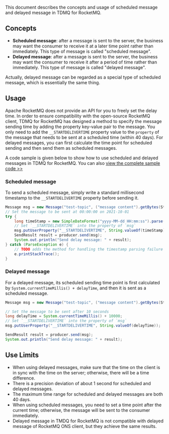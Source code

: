 This document describes the concepts and usage of scheduled message and delayed message in TDMQ for RocketMQ.

## Concepts

- **Scheduled message**: after a message is sent to the server, the business may want the consumer to receive it at a later time point rather than immediately. This type of message is called "scheduled message".
- **Delayed message**: after a message is sent to the server, the business may want the consumer to receive it after a period of time rather than immediately. This type of message is called "delayed message".

Actually, delayed message can be regarded as a special type of scheduled message, which is essentially the same thing.

## Usage

Apache RocketMQ does not provide an API for you to freely set the delay time. In order to ensure compatibility with the open-source RocketMQ client, TDMQ for RocketMQ has designed a method to specify the message sending time by adding the property key-value pair to the message. You only need to add the `__STARTDELIVERTIME` property value to the `property` of the message that needs to be sent at a scheduled time (within 40 days). For delayed messages, you can first calculate the time point for scheduled sending and then send them as scheduled messages.

A code sample is given below to show how to use scheduled and delayed messages in TDMQ for RocketMQ. You can also [view the complete sample code >>](https://github.com/streamnative/rop/blob/master/examples/src/main/java/org/streamnative/rocketmq/example/delaymessage/DelayProduceDemo.java)

### Scheduled message

To send a scheduled message, simply write a standard millisecond timestamp to the `__STARTDELIVERTIME` property before sending it.

```java
Message msg = new Message("test-topic", ("message content").getBytes(StandardCharsets.UTF_8));
// Set the message to be sent at 00:00:00 on 2021-10-01
try {
    long timeStamp = new SimpleDateFormat("yyyy-MM-dd HH:mm:ss").parse("2021-10-01 00:00:00").getTime();
    // Set `__STARTDELIVERTIME` into the property of `msg`
    msg.putUserProperty("__STARTDELIVERTIME", String.valueOf(timeStamp));
    SendResult result = producer.send(msg);
    System.out.println("Send delay message: " + result);
} catch (ParseException e) {
    // TODO adds the method for handling the timestamp parsing failure
    e.printStackTrace();
}
```

### Delayed message

For a delayed message, its scheduled sending time point is first calculated by `System.currentTimeMillis() + delayTime`, and then it is sent as a scheduled message.

```java
Message msg = new Message("test-topic", ("message content").getBytes(StandardCharsets.UTF_8));

// Set the message to be sent after 10 seconds
long delayTime = System.currentTimeMillis() + 10000;
// Set `__STARTDELIVERTIME` into the property of `msg`
msg.putUserProperty("__STARTDELIVERTIME", String.valueOf(delayTime));

SendResult result = producer.send(msg);
System.out.println("Send delay message: " + result);
```



## Use Limits

- When using delayed messages, make sure that the time on the client is in sync with the time on the server; otherwise, there will be a time difference.
- There is a precision deviation of about 1 second for scheduled and delayed messages.
- The maximum time range for scheduled and delayed messages are both 40 days.
- When using scheduled messages, you need to set a time point after the current time; otherwise, the message will be sent to the consumer immediately.
- Delayed message in TMDQ for RocketMQ is not compatible with delayed message of RocketMQ ONS client, but they achieve the same results.
